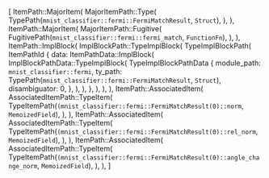 [
    ItemPath::MajorItem(
        MajorItemPath::Type(
            TypePath(`mnist_classifier::fermi::FermiMatchResult`, `Struct`),
        ),
    ),
    ItemPath::MajorItem(
        MajorItemPath::Fugitive(
            FugitivePath(`mnist_classifier::fermi::fermi_match`, `FunctionFn`),
        ),
    ),
    ItemPath::ImplBlock(
        ImplBlockPath::TypeImplBlock(
            TypeImplBlockPath(
                ItemPathId {
                    data: ItemPathData::ImplBlock(
                        ImplBlockPathData::TypeImplBlock(
                            TypeImplBlockPathData {
                                module_path: `mnist_classifier::fermi`,
                                ty_path: TypePath(`mnist_classifier::fermi::FermiMatchResult`, `Struct`),
                                disambiguator: 0,
                            },
                        ),
                    ),
                },
            ),
        ),
    ),
    ItemPath::AssociatedItem(
        AssociatedItemPath::TypeItem(
            TypeItemPath(`(mnist_classifier::fermi::FermiMatchResult(0)::norm`, `MemoizedField`),
        ),
    ),
    ItemPath::AssociatedItem(
        AssociatedItemPath::TypeItem(
            TypeItemPath(`(mnist_classifier::fermi::FermiMatchResult(0)::rel_norm`, `MemoizedField`),
        ),
    ),
    ItemPath::AssociatedItem(
        AssociatedItemPath::TypeItem(
            TypeItemPath(`(mnist_classifier::fermi::FermiMatchResult(0)::angle_change_norm`, `MemoizedField`),
        ),
    ),
]